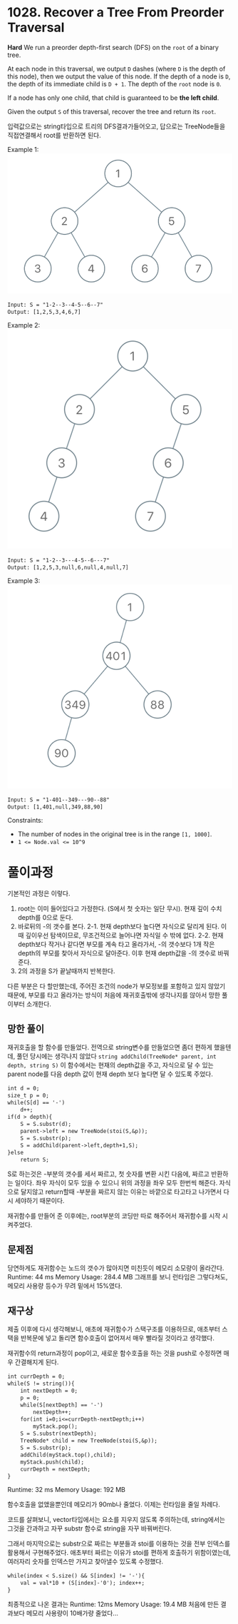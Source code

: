# 1028. Recover a Tree From Preorder Traversal

**Hard**
We run a preorder depth-first search (DFS) on the `root` of a binary tree.

At each node in this traversal, we output `D` dashes (where `D` is the depth of this node), then we output the value of this node. If the depth of a node is `D`, the depth of its immediate child is `D + 1`. The depth of the `root` node is `0`.

If a node has only one child, that child is guaranteed to be **the left child**.

Given the output `S` of this traversal, recover the tree and return its `root`.

입력값으로는 string타입으로 트리의 DFS결과가들어오고, 답으로는 TreeNode들을 직접연결해서 root를 반환하면 된다.

Example 1:
![ex1](ex1.png)

```
Input: S = "1-2--3--4-5--6--7"
Output: [1,2,5,3,4,6,7]
```

Example 2:
![ex2](ex2.png)

```
Input: S = "1-2--3---4-5--6---7"
Output: [1,2,5,3,null,6,null,4,null,7]
```

Example 3:
![ex3](ex3.png)

```
Input: S = "1-401--349---90--88"
Output: [1,401,null,349,88,90]
```

Constraints:

- The number of nodes in the original tree is in the range `[1, 1000]`.
- `1 <= Node.val <= 10^9`

# 풀이과정

기본적인 과정은 이렇다.

1. root는 이미 들어있다고 가정한다. (S에서 첫 숫자는 일단 무시). 현재 깊이 수치 depth를 0으로 둔다.
2. 바로뒤의 -의 갯수를 본다.
   2-1. 현재 depth보다 높다면 자식으로 달리게 된다.
   이때 깊이우선 탐색이므로, 무조건적으로 늘어나면 자식일 수 밖에 없다.
   2-2. 현재 depth보다 작거나 같다면 부모를 계속 타고 올라가서, -의 갯수보다 1개 작은 depth의 부모를 찾아서 자식으로 달아준다.
   이후 현재 depth값을 -의 갯수로 바꿔준다.
3. 2의 과정을 S가 끝날때까지 반복한다.

다른 부분은 다 할만했는데, 주어진 조건의 node가 부모정보를 포함하고 있지 않았기 때문에, 부모를 타고 올라가는 방식이 처음에 재귀호출밖에 생각나지를 않아서 망한 풀이부터 소개한다.

## 망한 풀이

재귀호출을 할 함수를 만들었다.
전역으로 string변수를 만들었으면 좀더 편하게 했을텐데, 풀던 당시에는 생각나지 않았다
`string addChild(TreeNode* parent, int depth, string S)`
이 함수에서는 현재의 depth값을 주고, 자식으로 달 수 있는 parent node를 다음 depth 값이 현재 depth 보다 높다면 달 수 있도록 주었다.

```
int d = 0;
size_t p = 0;
while(S[d] == '-')
    d++;
if(d > depth){
    S = S.substr(d);
    parent->left = new TreeNode(stoi(S,&p));
    S = S.substr(p);
    S = addChild(parent->left,depth+1,S);
}else
    return S;
```

S로 하는것은 -부분의 갯수를 세서 짜르고, 첫 숫자를 변환 시킨 다음에, 짜르고 반환하는 일이다.
좌우 자식이 모두 있을 수 있으니 위의 과정을 좌우 모두 한번씩 해준다.
자식으로 달지않고 return할때 -부분을 짜르지 않는 이유는 바깥으로 타고타고 나가면서 다시 세야하기 때문이다.

재귀함수를 만들어 준 이후에는, root부분의 코딩만 따로 해주어서 재귀함수를 시작 시켜주었다.

## 문제점

당연하게도 재귀함수는 노드의 갯수가 많아지면 미친듯이 메모리 소모량이 올라간다.
Runtime: 44 ms
Memory Usage: 284.4 MB
그래프를 보니 런타임은 그렇다쳐도, 메모리 사용량 등수가 무려 밑에서 15%였다.

## 재구상

제출 이후에 다시 생각해보니, 애초에 재귀함수가 스택구조를 이용하므로, 애초부터 스택을 반복문에 넣고 돌리면 함수호출이 없어져서 매우 빨라질 것이라고 생각했다.

재귀함수의 return과정이 pop이고, 새로운 함수호출을 하는 것을 push로 수정하면 매우 간결해지게 된다.

```
int currDepth = 0;
while(S != string()){
    int nextDepth = 0;
    p = 0;
    while(S[nextDepth] == '-')
        nextDepth++;
    for(int i=0;i<=currDepth-nextDepth;i++)
        myStack.pop();
    S = S.substr(nextDepth);
    TreeNode* child = new TreeNode(stoi(S,&p));
    S = S.substr(p);
    addChild(myStack.top(),child);
    myStack.push(child);
    currDepth = nextDepth;
}
```

Runtime: 32 ms
Memory Usage: 192 MB

함수호출을 없앴을뿐인데 메모리가 90mb나 줄었다. 이제는 런타임을 줄일 차례다.

코드를 살펴보니, vector타입에서는 요소를 지우지 않도록 주의하는데, string에서는 그것을 간과하고 자꾸 substr 함수로 string을 자꾸 바꿔버린다.

그래서 마지막으로는 substr으로 짜르는 부분들과 stoi를 이용하는 것을 전부 인덱스를 활용해서 구현해주었다. 애초부터 짜르는 이유가 stoi를 편하게 호출하기 위함이였는데, 여러자리 숫자를 인덱스만 가지고 찾아낼수 있도록 수정했다.

```
while(index < S.size() && S[index] != '-'){
    val = val*10 + (S[index]-'0'); index++;
}
```

최종적으로 나온 결과는
Runtime: 12ms
Memory Usage: 19.4 MB
처음에 만든 결과보다 메모리 사용량이 10배가량 줄었다...
